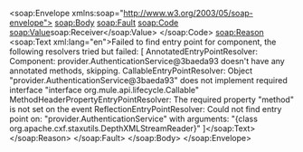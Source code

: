 <soap:Envelope xmlns:soap="http://www.w3.org/2003/05/soap-envelope">
   <soap:Body>
      <soap:Fault>
         <soap:Code>
            <soap:Value>soap:Receiver</soap:Value>
         </soap:Code>
         <soap:Reason>
            <soap:Text xml:lang="en">Failed to find entry point for component, the following resolvers tried but failed: [
AnnotatedEntryPointResolver: Component: provider.AuthenticationService@3baeda93 doesn't have any annotated methods, skipping.
CallableEntryPointResolver: Object "provider.AuthenticationService@3baeda93" does not implement required interface "interface org.mule.api.lifecycle.Callable"
MethodHeaderPropertyEntryPointResolver: The required property "method" is not set on the event
ReflectionEntryPointResolver: Could not find entry point on: "provider.AuthenticationService" with arguments: "{class org.apache.cxf.staxutils.DepthXMLStreamReader}"
]</soap:Text>
         </soap:Reason>
      </soap:Fault>
   </soap:Body>
</soap:Envelope>
